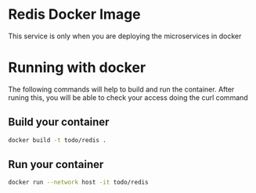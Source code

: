 # Redis Docker Image

This service is only when you are deploying the microservices in docker

# Running with docker
The following commands will help to build and run the container. 
After runing this, you will be able to check your access doing the curl command


##  Build your container
``` bash
docker build -t todo/redis .
```
## Run your container
``` bash
docker run --network host -it todo/redis
```